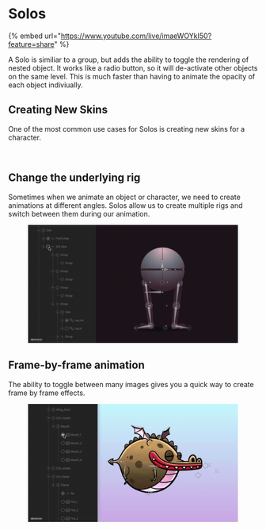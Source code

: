 # Solos

{% embed url="https://www.youtube.com/live/imaeWOYkI50?feature=share" %}

A Solo is similiar to a group, but adds the ability to toggle the rendering of nested object. It works like a radio button, so it will de-activate other objects on the same level. This is much faster than having to animate the opacity of each object indiviually.



## Creating New Skins

One of the most common use cases for Solos is creating new skins for a character.

<figure><img src="../../.gitbook/assets/2023-04-13 12.18.04 (1).gif" alt=""><figcaption></figcaption></figure>



## Change the underlying rig

Sometimes when we animate an object or character, we need to create animations at different angles. Solos allow us to create multiple rigs and switch between them during our animation.

<figure><img src="../../.gitbook/assets/2023-04-13 12.18.04 (2).gif" alt=""><figcaption></figcaption></figure>

## Frame-by-frame animation

The ability to toggle between many images gives you a quick way to create frame by frame effects.

<figure><img src="../../.gitbook/assets/2023-04-13 12.18.04 (3).gif" alt=""><figcaption></figcaption></figure>
